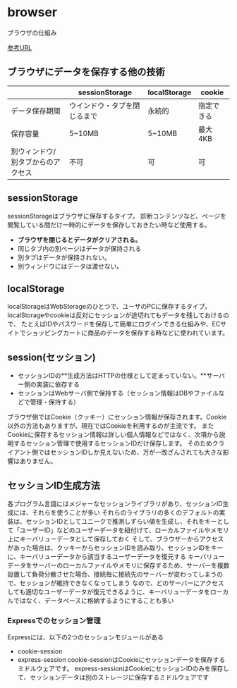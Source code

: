 # browser

ブラウザの仕組み

[参考URL](https://zenn.dev/silverbirder/articles/e10295948e17ca)

## ブラウザにデータを保存する他の技術

|         | sessionStorage | localStorage | cookie |
| ------- | -------------- | ------------ | ------ |
| データ保存期間 | ウインドウ・タブを閉じるまで | 永続的 | 指定できる  |
| 保存容量 | 5~10MB | 5~10MB | 最大4KB |
| 別ウィンドウ/別タブからのアクセス | 不可 |可 | 可 |

## sessionStorage

sessionStorageはブラウザに保存するタイプ。
診断コンテンツなど、ページを閲覧している間だけ一時的にデータを保存しておきたい時など使用する。

- **ブラウザを閉じるとデータがクリアされる。**
- 同じタブ内の別ページはデータが保持される
- 別タブはデータが保持されない。
- 別ウィンドウにはデータは渡せない。

## localStorage

localStorageはWebStorageのひとつで、ユーザのPCに保存するタイプ。
localStorageやcookieは反対にセッションが途切れてもデータを残しておけるので、
たとえばIDやパスワードを保存して簡単にログインできる仕組みや、ECサイトでショッピングカートに商品のデータを保存する時などに使われています。

## session(セッション)

- セッションIDの**生成方法はHTTPの仕様として定まっていない。**サーバー側の実装に依存する
- セッションはWebサーバ側で保持する（セッション情報はDBやファイルなどで管理・保持する）

ブラウザ側ではCookie（クッキー）にセッション情報が保存されます。Cookie以外の方法もありますが、現在ではCookieを利用するのが主流です。
またCookieに保存するセッション情報は詳しい個人情報などではなく、次項から説明するセッション管理で使用するセッションIDだけ保存します。
そのためクライアント側ではセッションIDしか見えないため、万が一改ざんされても大きな影響はありません。


セッションID生成方法
- 
各プログラム言語にはメジャーなセッションライブラリがあり、セッションID生成には、それらを使うことが多い
それらのライブラリの多くのデフォルトの実装は、セッションIDとしてユニークで推測しずらい値を生成し、それをキーとして「ユーザーID」などのユーザーデータを紐付けて、ローカルファイルやメモリ上にキーバリューデータとして保存しておく
そして、ブラウザーからアクセスがあった場合は、クッキーからセッションIDを読み取り、セッションIDをキーに、キーバリューデータから該当するユーザーデータを復元する
キーバリューデータをサーバーのローカルファイルやメモリに保存するため、サーバーを複数設置して負荷分散させた場合、接続毎に接続先のサーバーが変わってしまうので、セッションが維持できなくなってしまう
なので、どのサーバーにアクセスしても適切なユーザーデータが復元できるように、キーバリューデータをローカルではなく、データベースに格納するようにすることも多い

### Expressでのセッション管理

Expressには、以下の2つのセッションモジュールがある
- cookie-session
- express-session
cookie-sessionはCookieにセッションデータを保存するミドルウェアです。
express-sessionはCookieにセッションIDのみを保存して、セッションデータは別のストレージに保存するミドルウェアです
